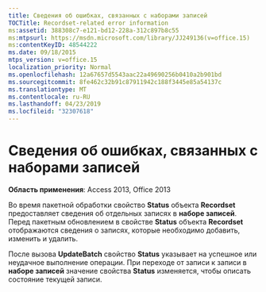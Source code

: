 ```yaml
---
title: Сведения об ошибках, связанных с наборами записей
TOCTitle: Recordset-related error information
ms:assetid: 388308c7-e121-bd12-228a-312c897b8c55
ms:mtpsurl: https://msdn.microsoft.com/library/JJ249136(v=office.15)
ms:contentKeyID: 48544222
ms.date: 09/18/2015
mtps_version: v=office.15
localization_priority: Normal
ms.openlocfilehash: 12a67657d5543aac22a49690256b0410a2b901bd
ms.sourcegitcommit: 8fe462c32b91c87911942c188f3445e85a54137c
ms.translationtype: MT
ms.contentlocale: ru-RU
ms.lasthandoff: 04/23/2019
ms.locfileid: "32307618"
---
```

# <a name="recordset-related-error-information"></a>Сведения об ошибках, связанных с наборами записей

**Область применения**: Access 2013, Office 2013

Во время пакетной обработки свойство **Status** объекта **Recordset** предоставляет сведения об отдельных записях в **наборе записей**. Перед пакетным обновлением в свойстве **Status** объекта **Recordset** отображаются сведения о записях, которые необходимо добавить, изменить и удалить. 

После вызова **UpdateBatch** свойство **Status** указывает на успешное или неудачное выполнение операции. При переходе от записи к записи в **наборе записей** значение свойства **Status** изменяется, чтобы описать состояние текущей записи.

